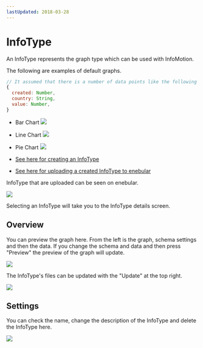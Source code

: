 ```yaml
---
lastUpdated: 2018-03-28
---
```


# InfoType

An InfoType represents the graph type which can be used with InfoMotion.

The following are examples of default graphs.

```javascript
// It assumed that there is a number of data points like the following
{
  created: Number,
  country: String,
  value: Number,
}
```

- Bar Chart
![](/_asset/images/InfoMotion/enebular-developers-template-bar.png)


- Line Chart
![](/_asset/images/InfoMotion/enebular-developers-template-linechart.png)


- Pie Chart
![](/_asset/images/InfoMotion/enebular-developers-template-pie.png)


- [See here for creating an InfoType](./InfoMotionTool.md)
- [See here for uploading a created InfoType to enebular](./UploadInfoType.md)

InfoType that are uploaded can be seen on enebular.

![](https://i.gyazo.com/9e7c26c3948b2ebbd77734439afdcc63.png)

Selecting an InfoType will take you to the InfoType details screen.

## Overview

You can preview the graph here. From the left is the graph, schema settings and then the data. If you change the schema and data and then press "Preview" the preview of the graph will update.

![](/_asset/images/InfoMotion/overview.png) 

The InfoType's files can be updated with the "Update" at the top right. 

![](/_asset/images/InfoMotion/infotype-update.png) 

## Settings

You can check the name, change the description of the InfoType and delete the InfoType here.

![](https://i.gyazo.com/9c99f2ce91a7aeb6e542c18662191ab7.png)
